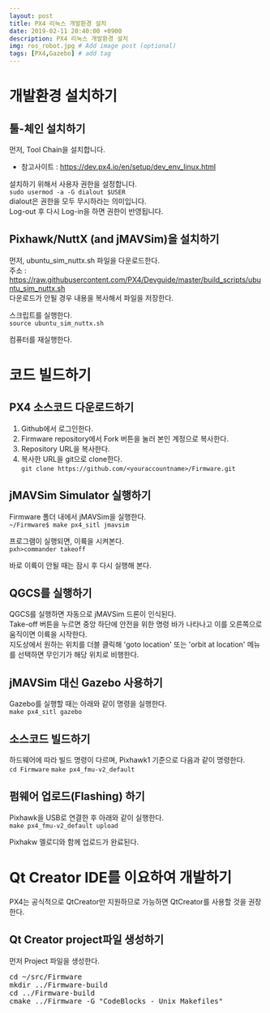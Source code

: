 ```yaml
---
layout: post
title: PX4 리눅스 개발환경 설치
date: 2019-02-11 20:40:00 +0900
description: PX4 리눅스 개발환경 설치
img: ros_robot.jpg # Add image post (optional)
tags: [PX4,Gazebo] # add tag
---
```


# 개발환경 설치하기
## 툴-체인 설치하기   
먼저, Tool Chain을 설치합니다.   
* 참고사이트 : https://dev.px4.io/en/setup/dev_env_linux.html   

설치하기 위해서 사용자 권한을 설정합니다.   
`sudo usermod -a -G dialout $USER`   
dialout은 권한을 모두 무시하라는 의미입니다.   
Log-out 후 다시 Log-in을 하면 권한이 반영됩니다.   

## Pixhawk/NuttX (and jMAVSim)을 설치하기
먼저, ubuntu_sim_nuttx.sh 파일을 다운로드한다.    
주소 : https://raw.githubusercontent.com/PX4/Devguide/master/build_scripts/ubuntu_sim_nuttx.sh    
다운로드가 안될 경우 내용을 복사해서 파일을 저장한다.   

스크립트를 실행한다.   
`source ubuntu_sim_nuttx.sh`   

컴퓨터를 재실행한다.   

# 코드 빌드하기   
## PX4 소스코드 다운로드하기   
1. Github에서 로그인한다.   
2. Firmware repository에서 Fork 버튼을 눌러 본인 계정으로 복사한다.   
3. Repository URL을 복사한다.   
4. 복사한 URL을 git으로 clone한다.   
`git clone https://github.com/<youraccountname>/Firmware.git`   

## jMAVSim Simulator 실행하기   
Firmware 폴더 내에서 jMAVSim을 실행한다.   
`~/Firmware$ make px4_sitl jmavsim`   

프로그램이 실행되면, 이륙을 시켜본다.   
`pxh>commander takeoff`   

바로 이륙이 안될 때는 잠시 후 다시 실행해 본다.   

## QGCS를 실행하기
QGCS를 실행하면 자동으로 jMAVSim 드론이 인식된다.   
Take-off 버튼을 누르면 중앙 하단에 안전을 위한 명령 바가 나타나고 이를 오른쪽으로 움직이면 이륙을 시작한다.   
지도상에서 원하는 위치를 더블 클릭해 'goto location' 또는 'orbit at location' 메뉴를 선택하면 무인기가 해당 위치로 비행한다.     

## jMAVSim 대신 Gazebo 사용하기   
Gazebo를 실행할 때는 아래와 같이 명령을 실행한다.   
`make px4_sitl gazebo`   

## 소스코드 빌드하기     
하드웨어에 따라 빌드 명령이 다르며, Pixhawk1 기준으로 다음과 같이 명령한다.   
`cd Firmware`
`make px4_fmu-v2_default`   

## 펌웨어 업로드(Flashing) 하기   
Pixhawk을 USB로 연결한 후 아래와 같이 실행한다.   
`make px4_fmu-v2_default upload`   

Pixhakw 멜로디와 함께 업로드가 완료된다.   

# Qt Creator IDE를 이요하여 개발하기   
PX4는 공식적으로 QtCreator만 지원하므로 가능하면 QtCreator를 사용할 것을 권장한다.   

## Qt Creator project파일 생성하기   
먼저 Project 파일을 생성한다.   
<pre>
cd ~/src/Firmware
mkdir ../Firmware-build
cd ../Firmware-build
cmake ../Firmware -G "CodeBlocks - Unix Makefiles"
</pre>



